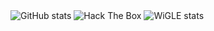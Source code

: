 <img src="https://github-readme-stats.vercel.app/api?username=TW-D&show_icons=true&theme=radical" alt="GitHub stats">
<img src="https://www.hackthebox.eu/badge/image/511306" alt="Hack The Box">
<img src="https://wigle.net/bi/dYBZLnwaqrr9T+lIAM1+VA.png" border="0" alt="WiGLE stats">
